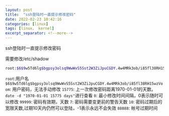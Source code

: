 ```yaml
---
layout: post
title:  "ssh登陆时一直提示修改密码"
date: 2022-02-23 10:42:16
categories: [linux]
tags: [linux， kernel]
excerpt_separator: <!--more-->
---
```

ssh登陆时一直提示修改密码
<!--more-->

需要修改/etc/shadow
```bash
root:$6$9w5Td6lg$bgpsy3olsq9WwWvS5Sst2W3ZiJpuCGDY.4w4MRk3ob/i85fl38RH15wzVoom:15775:0:99999:7:10:88888:
```

`root`:用户名
`$6$9w5Td6lg$bgpsy3olsq9WwWvS5Sst2W3ZiJpuCGDY.4w4MRk3ob/i85fl38RH15wzVoom`: 用户密码，无法手动修改
`15775`: 上一次修改密码距离1970-01-01的天数。`date -d "1970-01-01 15775 days"`进行查看
`0`: 最小修改时间间隔，0表示随时可以修改
`99999`: 密码有效期，天数
`7`: 密码需要变更前的警告天数
`10`: 密码过期后的宽限天数,过期10天内仍然可以登陆，-1表示永远不会失效
`88888`: 帐号过期时间


